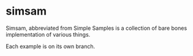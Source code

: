 # simsam
Simsam, abbreviated from Simple Samples is a collection of bare bones implementation of various things.

Each example is on its own branch.
